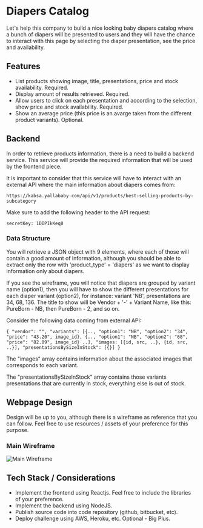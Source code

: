 # Diapers Catalog

Let's help this company to build a nice looking baby diapers catalog where a bunch of diapers will be presented to users and they will have the chance to interact with this page by selecting the diaper presentation, see the price and availability.

## Features

- List products showing image, title, presentations, price and stock availability. Required.
- Display amount of results retrieved. Required.
- Allow users to click on each presentation and according to the selection, show price and stock availability. Required.
- Show an average price (this price is an avarge taken from the different product variants). Optional.

## Backend

In order to retrieve products information, there is a need to build a backend service. This service will provide the required information that will be used by the frontend piece.

It is important to consider that this service will have to interact with an external API where the main information about diapers comes from:

`https://kabsa.yallababy.com/api/v1/products/best-selling-products-by-subcategory`

Make sure to add the following header to the API request:

`secretKey: 1DIPIkKeq8`

### Data Structure

You will retrieve a JSON object with 9 elements, where each of those will contain a good amount of information, although you should be able to extract only the row with 'product_type' = 'diapers' as we want to display information only about diapers. 

If you see the wireframe, you will notice that diapers are grouped by variant name (option1), then you will have to show the different presentations for each diaper variant (option2), for instance: variant 'NB', presentations are 34, 68, 136. The title to show will be Vendor + '-' + Variant Name, like this: PureBorn - NB, then PureBorn - 2, and so on.

Consider the following data coming from external API:

`
{
    "vendor": "",
    "variants": [{.., "option1": "NB", "option2": "34", "price": "43.20", image_id}, {.., "option1": "NB", "option2": "68", "price": "82.09", image_id} ..],
    "images: [{id, src, ..}, {id, src, ..}],
    "presentationsBySizeInStock": [{}]
}
`

The "images" array contains information about the associated images that corresponds to each variant.

The "presentationsBySizeInStock" array contains those variants presentations that are currently in stock, everything else is out of stock.

## Webpage Design

Design will be up to you, although there is a wireframe as reference that you can follow. Feel free to use resources / assets of your preference for this purpose.

### Main Wireframe

![Main Wireframe](https://github.com/eurekalabs-io/challenges/blob/main/frontend/reactjs/mums-deals/wireframes/mums-deals-grid-view.png)

## Tech Stack / Considerations

- Implement the frontend using Reactjs. Feel free to include the libraries of your preference.
- Implement the backend using NodeJS. 
- Publish source code into code repository (github, bitbucket, etc).
- Deploy challenge using AWS, Heroku, etc. Optional - Big Plus.
